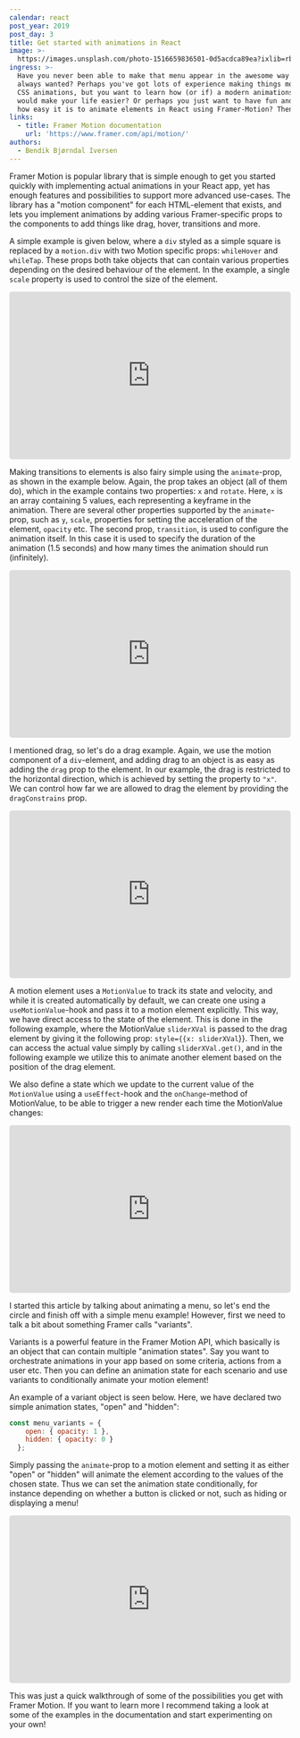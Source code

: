 ```yaml
---
calendar: react
post_year: 2019
post_day: 3
title: Get started with animations in React
image: >-
  https://images.unsplash.com/photo-1516659836501-0d5acdca89ea?ixlib=rb-1.2.1&ixid=eyJhcHBfaWQiOjEyMDd9&auto=format&fit=crop&w=1326&q=80
ingress: >-
  Have you never been able to make that menu appear in the awesome way you've
  always wanted? Perhaps you've got lots of experience making things move with
  CSS animations, but you want to learn how (or if) a modern animations library
  would make your life easier? Or perhaps you just want to have fun and learn
  how easy it is to animate elements in React using Framer-Motion? Then read on!
links:
  - title: Framer Motion documentation
    url: 'https://www.framer.com/api/motion/'
authors:
  - Bendik Bjørndal Iversen
---
```

Framer Motion is popular library that is simple enough to get you started quickly with implementing actual animations in your React app, yet has enough features and possibilities to support more advanced use-cases. The library has a "motion component" for each HTML-element that exists, and lets you implement animations  by adding various Framer-specific props to the components to add things like drag, hover, transitions and more. 

A simple example is given below, where a `div` styled as a simple square is replaced by a `motion.div` with two Motion specific props: `whileHover` and `whileTap`. These props both take objects that can contain various properties depending on the desired behaviour of the element. In the example, a single `scale` property is used to control the size of the element.

<iframe
  src="https://codesandbox.io/embed/example-1-simple-hover-3uf4x?codemirror=1&hidedevtools=1&hidenavigation=1&autoresize=1&fontsize=14"
  style="width:100%; height:300px; border:none; border-radius: 5px; overflow:hidden;"
allow="geolocation; microphone; camera; midi; vr; accelerometer; gyroscope; payment; ambient-light-sensor; encrypted-media; usb"
     sandbox="allow-modals allow-forms allow-popups allow-scripts allow-same-origin"
></iframe>

Making transitions to elements is also fairy simple using the `animate`-prop, as shown in the example below. Again, the prop takes an object (all of them do), which in the example contains two properties: `x` and `rotate`. Here, `x` is an array containing 5 values, each representing a keyframe in the animation. There are several other properties supported by the `animate`-prop, such as `y`, `scale`, properties for setting the acceleration of the element, `opacity` etc. The second prop, `transition`, is used to configure the animation itself. In this case it is used to specify the duration of the animation (1.5 seconds) and how many times the animation should run (infinitely).

<iframe
  src="https://codesandbox.io/embed/amazing-robinson-zokwh?codemirror=1&hidedevtools=1&hidenavigation=1&autoresize=1&fontsize=14"
  style="width:100%; height:300px; border:none; border-radius: 5px; overflow:hidden;"
allow="geolocation; microphone; camera; midi; vr; accelerometer; gyroscope; payment; ambient-light-sensor; encrypted-media; usb"
     sandbox="allow-modals allow-forms allow-popups allow-scripts allow-same-origin"
></iframe>

I mentioned drag, so let's do a drag example. Again, we use the motion component of a `div`-element, and adding drag to an object is as easy as adding the `drag` prop to the element. In our example, the drag is restricted to the horizontal direction, which is achieved by setting the property to `"x"`. We can control how far we are allowed to drag the element by providing the `dragConstrains` prop.

<iframe
  src="https://codesandbox.io/embed/example-3-simple-drag-9tin5?codemirror=1&hidedevtools=1&hidenavigation=1&autoresize=1&fontsize=14"
  style="width:100%; height:300px; border:none; border-radius: 5px; overflow:hidden;"
allow="geolocation; microphone; camera; midi; vr; accelerometer; gyroscope; payment; ambient-light-sensor; encrypted-media; usb"
     sandbox="allow-modals allow-forms allow-popups allow-scripts allow-same-origin"
></iframe>

A motion element uses a `MotionValue` to track its state and velocity, and while it is created automatically by default, we can create one using a `useMotionValue`-hook and pass it to a motion element explicitly. This way, we have direct access to the state of the element. This is done in the following example, where the MotionValue `sliderXVal` is passed to the drag element by giving it the following prop: `style={{x: sliderXVal`}}. Then, we can access the actual value simply by calling `sliderXVal.get()`, and in the following example we utilize this to animate another element based on the position of the drag element.

We also define a state which we update to the current value of the `MotionValue` using a `useEffect`-hook and the `onChange`-method of MotionValue, to be able to trigger a new render each time the MotionValue changes:

<iframe
  src="https://codesandbox.io/embed/example-4-drag-with-motionvalue-s55j7?codemirror=1&hidedevtools=1&hidenavigation=1&autoresize=1&fontsize=14"
  style="width:100%; height:300px; border:none; border-radius: 5px; overflow:hidden;"
allow="geolocation; microphone; camera; midi; vr; accelerometer; gyroscope; payment; ambient-light-sensor; encrypted-media; usb"
     sandbox="allow-modals allow-forms allow-popups allow-scripts allow-same-origin"
></iframe>

I started this article by talking about animating a menu, so let's end the circle and finish off with a simple menu example! However, first we need to talk a bit about something Framer calls "variants". 

Variants is a powerful feature in the Framer Motion API, which basically is an object that can contain multiple "animation states". Say you want to orchestrate animations in your app based on some criteria, actions from a user etc. Then you can define an animation state for each scenario and use variants to conditionally animate your motion element!

An example of a variant object is seen below. Here, we have declared two simple animation states, "open" and "hidden":

```js
const menu_variants = {
    open: { opacity: 1 },
    hidden: { opacity: 0 }
  };
```

Simply passing the `animate`-prop to a motion element and setting it as either "open" or "hidden" will animate the element according to the values of the chosen state. Thus we can set the animation state conditionally, for instance depending on whether a button is clicked or not, such as hiding or displaying a menu!

<iframe
  src="https://codesandbox.io/embed/example-5-menu-1kqgp?codemirror=1&hidedevtools=1&hidenavigation=1&autoresize=1&fontsize=14"
  style="width:100%; height:300px; border:none; border-radius: 5px; overflow:hidden;"
allow="geolocation; microphone; camera; midi; vr; accelerometer; gyroscope; payment; ambient-light-sensor; encrypted-media; usb"
     sandbox="allow-modals allow-forms allow-popups allow-scripts allow-same-origin"
></iframe>

This was just a quick walkthrough of some of the possibilities you get with Framer Motion. If you want to learn more I recommend taking a look at some of the examples in the documentation and start experimenting on your own!
